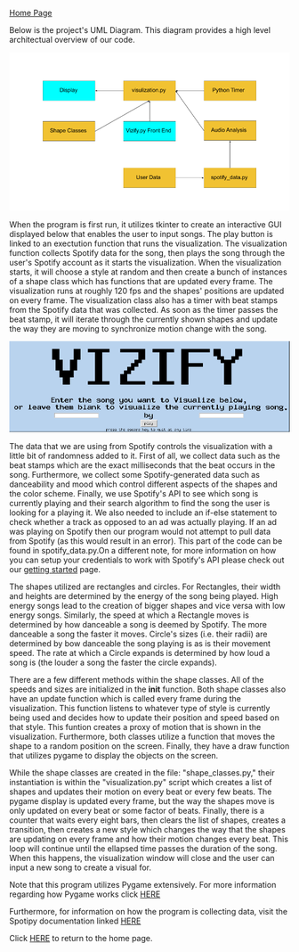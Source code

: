 [Home Page](index.md)

Below is the project's UML Diagram.  This diagram provides a high level architectual overview of our code.

![UML Diagram](images/uml_diagram.png)

When the program is first run, it utilizes tkinter to create an interactive GUI displayed below that enables the user to input songs. The play button is linked to an exectution function that runs the visualization. The visualization function collects Spotify data for the song, then plays the song through the user's Spotify account as it starts the visualization. When the visualization starts, it will choose a style at random and then create a bunch of instances of a shape class which has functions that are updated every frame. The visualization runs at roughly 120 fps and the shapes' positions are updated on every frame. The visualization class also has a timer with beat stamps from the Spotify data that was collected. As soon as the timer passes the beat stamp, it will iterate through the currently shown shapes and update the way they are moving to synchronize motion change with the song.

![Starting GUI](images/Vizipy_GUI.png)

The data that we are using from Spotify controls the visualization with a little bit of randomness added to it. First of all, we collect data such as the beat stamps which are the exact milliseconds that the beat occurs in the song. Furthermore, we collect some Spotify-generated data such as danceability and mood which control different aspects of the shapes and the color scheme. Finally, we use Spotify's API to see which song is currently playing and their search algorithm to find the song the user is looking for a playing it. We also needed to include an if-else statement to check whether a track as opposed to an ad was actually playing.  If an ad was playing on Spotify then our program would not attempt to pull data from Spotify (as this would result in an error).  This part of the code can be found in spotify_data.py.On a different note, for more information on how you can setup your credentials to work with Spotify's API please check out our [getting started](starting.md) page.  

The shapes utilized are rectangles and circles. For Rectangles, their width and heights are determined by the energy of the song being played.  High energy songs lead to the creation of bigger shapes and vice versa with low energy songs.  Similarly, the speed at which a Rectangle moves is determined by how danceable a song is deemed by Spotify.  The more danceable a song the faster it moves.  Circle's sizes (i.e. their radii) are determined by bow danceable the song playing is as is their movement speed.  The rate at which a Circle expands is determined by how loud a song is (the louder a song the faster the circle expands).

There are a few different methods within the shape classes. All of the speeds and sizes are initialized in the __init__ function. Both shape classes also have an update function which is called every frame during the visualization. This function listens to whatever type of style is currently being used and decides how to update their position and speed based on that style. This funtion creates a proxy of motion that is shown in the visualization. Furthermore, both classes utilize a function that moves the shape to a random position on the screen. Finally, they have a draw function that utilizes pygame to display the objects on the screen. 

While the shape classes are created in the file: "shape_classes.py," their instantiation is within the "visualization.py" script which creates a list of shapes and updates their motion on every beat or every few beats. The pygame display is updated every frame, but the way the shapes move is only updated on every beat or some factor of beats. Finally, there is a counter that waits every eight bars, then clears the list of shapes, creates a transition, then creates a new style which changes the way that the shapes are updating on every frame and how their motion changes every beat. This loop will continue until the ellapsed time passes the duration of the song. When this happens, the visualization window will close and the user can input a new song to create a visual for.

Note that this program utilizes Pygame extensively. For more information regarding how Pygame works click [HERE](https://www.pygame.org/docs/)

Furthermore, for information on how the program is collecting data, visit the Spotipy documentation linked [HERE](https://spotipy.readthedocs.io/en/latest/)

Click [HERE](index.md) to return to the home page.
